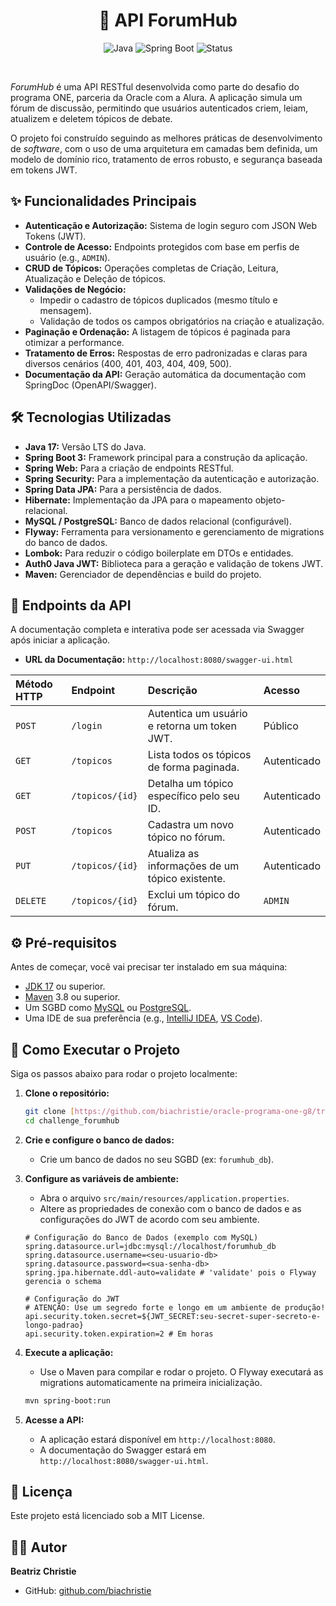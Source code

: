 <h1 align="center"> 📝 API ForumHub </h1>

<div align="center">

![Java](https://img.shields.io/badge/Java-17-blue) ![Spring Boot](https://img.shields.io/badge/Spring_Boot-3.x-green) ![Status](https://img.shields.io/badge/Status-Em_Desenvolvimento-yellow)

</div>
<br>

*ForumHub* é uma API RESTful desenvolvida como parte do desafio do programa ONE, parceria da Oracle com  a Alura. A aplicação simula um fórum de discussão, permitindo que usuários autenticados criem, leiam, atualizem e deletem tópicos de debate.

O projeto foi construído seguindo as melhores práticas de desenvolvimento de *software*, com o uso de uma arquitetura em camadas bem definida, um modelo de domínio rico, tratamento de erros robusto, e segurança baseada em tokens JWT.

## ✨ Funcionalidades Principais

* **Autenticação e Autorização:** Sistema de login seguro com JSON Web Tokens (JWT).
* **Controle de Acesso:** Endpoints protegidos com base em perfis de usuário (e.g., `ADMIN`).
* **CRUD de Tópicos:** Operações completas de Criação, Leitura, Atualização e Deleção de tópicos.
* **Validações de Negócio:**
    * Impedir o cadastro de tópicos duplicados (mesmo título e mensagem).
    * Validação de todos os campos obrigatórios na criação e atualização.
* **Paginação e Ordenação:** A listagem de tópicos é paginada para otimizar a performance.
* **Tratamento de Erros:** Respostas de erro padronizadas e claras para diversos cenários (400, 401, 403, 404, 409, 500).
* **Documentação da API:** Geração automática da documentação com SpringDoc (OpenAPI/Swagger).

## 🛠️ Tecnologias Utilizadas

* **Java 17:** Versão LTS do Java.
* **Spring Boot 3:** Framework principal para a construção da aplicação.
* **Spring Web:** Para a criação de endpoints RESTful.
* **Spring Security:** Para a implementação da autenticação e autorização.
* **Spring Data JPA:** Para a persistência de dados.
* **Hibernate:** Implementação da JPA para o mapeamento objeto-relacional.
* **MySQL / PostgreSQL:** Banco de dados relacional (configurável).
* **Flyway:** Ferramenta para versionamento e gerenciamento de migrations do banco de dados.
* **Lombok:** Para reduzir o código boilerplate em DTOs e entidades.
* **Auth0 Java JWT:** Biblioteca para a geração e validação de tokens JWT.
* **Maven:** Gerenciador de dependências e build do projeto.

## 📍 Endpoints da API

A documentação completa e interativa pode ser acessada via Swagger após iniciar a aplicação.

-   **URL da Documentação:** `http://localhost:8080/swagger-ui.html`

| Método HTTP | Endpoint                        | Descrição                                         | Acesso       |
| :---------- | :------------------------------ | :-------------------------------------------------- | :----------- |
| `POST`      | `/login`                        | Autentica um usuário e retorna um token JWT.        | Público      |
| `GET`       | `/topicos`                      | Lista todos os tópicos de forma paginada.           | Autenticado  |
| `GET`       | `/topicos/{id}`                 | Detalha um tópico específico pelo seu ID.           | Autenticado  |
| `POST`      | `/topicos`                      | Cadastra um novo tópico no fórum.                   | Autenticado  |
| `PUT`       | `/topicos/{id}`                 | Atualiza as informações de um tópico existente.     | Autenticado  |
| `DELETE`    | `/topicos/{id}`                 | Exclui um tópico do fórum.                          | `ADMIN`      |


## ⚙️ Pré-requisitos

Antes de começar, você vai precisar ter instalado em sua máquina:
* [JDK 17](https://www.oracle.com/java/technologies/javase/jdk17-archive-downloads.html) ou superior.
* [Maven](https://maven.apache.org/download.cgi) 3.8 ou superior.
* Um SGBD como [MySQL](https://dev.mysql.com/downloads/mysql/) ou [PostgreSQL](https://www.postgresql.org/download/).
* Uma IDE de sua preferência (e.g., [IntelliJ IDEA](https://www.jetbrains.com/idea/), [VS Code](https://code.visualstudio.com/)).

## 🚀 Como Executar o Projeto

Siga os passos abaixo para rodar o projeto localmente:

1.  **Clone o repositório:**
    ```bash
    git clone [https://github.com/biachristie/oracle-programa-one-g8/tree/main/Challenge_forumhub](https://github.com/biachristie/oracle-programa-one-g8/tree/main/Challenge_forumhub)
    cd challenge_forumhub
    ```

2.  **Crie e configure o banco de dados:**
    * Crie um banco de dados no seu SGBD (ex: `forumhub_db`).

3.  **Configure as variáveis de ambiente:**
    * Abra o arquivo `src/main/resources/application.properties`.
    * Altere as propriedades de conexão com o banco de dados e as configurações do JWT de acordo com seu ambiente.

    ```properties
    # Configuração do Banco de Dados (exemplo com MySQL)
    spring.datasource.url=jdbc:mysql://localhost/forumhub_db
    spring.datasource.username=<seu-usuario-db>
    spring.datasource.password=<sua-senha-db>
    spring.jpa.hibernate.ddl-auto=validate # 'validate' pois o Flyway gerencia o schema

    # Configuração do JWT
    # ATENÇÃO: Use um segredo forte e longo em um ambiente de produção!
    api.security.token.secret=${JWT_SECRET:seu-secret-super-secreto-e-longo-padrao}
    api.security.token.expiration=2 # Em horas
    ```

4.  **Execute a aplicação:**
    * Use o Maven para compilar e rodar o projeto. O Flyway executará as migrations automaticamente na primeira inicialização.
    ```bash
    mvn spring-boot:run
    ```

5.  **Acesse a API:**
    * A aplicação estará disponível em `http://localhost:8080`.
    * A documentação do Swagger estará em `http://localhost:8080/swagger-ui.html`.


## 📃 Licença

Este projeto está licenciado sob a MIT License.


## 👨‍💻 Autor

**Beatriz Christie**

* GitHub: [github.com/biachristie](https://github.com/biachristie)